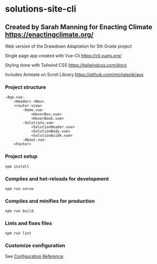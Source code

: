 # solutions-site-cli

## Created by Sarah Manning for Enacting Climate https://enactingclimate.org/

Web version of the Drawdown Adaptation for 5th Grade project

Single page app created with Vue-Cli https://cli.vuejs.org/ 

Styling done with Tailwind CSS https://tailwindcss.com/docs

Includes Animate on Scroll Library https://github.com/michalsnik/aos

### Project structure
```
-App.vue-
    <Header> <Nav>
    <router-view>
        -Home.vue-
            <HoverBox.vue>
            <HoverBoxE.vue>
        -Solutions.vue-
            <SolutionHeader.vue>
            <SolutionBody.vue>
            <SolutionAside.vue>
        -About.vue-
    <Footer>
```
### Project setup
```
npm install
```

### Compiles and hot-reloads for development
```
npm run serve
```

### Compiles and minifies for production
```
npm run build
```

### Lints and fixes files
```
npm run lint
```

### Customize configuration
See [Configuration Reference](https://cli.vuejs.org/config/).
